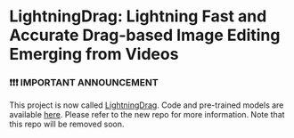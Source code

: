 # LightningDrag: Lightning Fast and Accurate Drag-based Image Editing Emerging from Videos

### :exclamation::exclamation::exclamation: IMPORTANT ANNOUNCEMENT 

This project is now called [LightningDrag](https://lightning-drag.github.io/). Code and pre-trained models are available [here](https://github.com/magic-research/LightningDrag). Please refer to the new repo for more information. Note that this repo will be removed soon.
